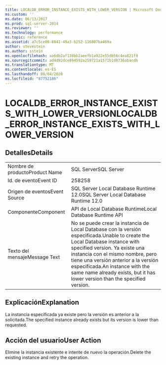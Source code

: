 ```yaml
---
title: LOCALDB_ERROR_INSTANCE_EXISTS_WITH_LOWER_VERSION | Microsoft Docs
ms.custom: ''
ms.date: 06/13/2017
ms.prod: sql-server-2014
ms.reviewer: ''
ms.technology: performance
ms.topic: reference
ms.assetid: a7c5ce08-8841-49a3-b252-116807ba469a
author: stevestein
ms.author: sstein
ms.openlocfilehash: aa6db2af138bb2aeefb1a922e55db56c4ea821f9
ms.sourcegitcommit: ad4d92dce894592a259721a1571b1d8736abacdb
ms.translationtype: MT
ms.contentlocale: es-ES
ms.lasthandoff: 08/04/2020
ms.locfileid: "87752186"
---
```

# <a name="localdb_error_instance_exists_with_lower_version"></a><span data-ttu-id="e0163-102">LOCALDB_ERROR_INSTANCE_EXISTS_WITH_LOWER_VERSION</span><span class="sxs-lookup"><span data-stu-id="e0163-102">LOCALDB_ERROR_INSTANCE_EXISTS_WITH_LOWER_VERSION</span></span>
    
## <a name="details"></a><span data-ttu-id="e0163-103">Detalles</span><span class="sxs-lookup"><span data-stu-id="e0163-103">Details</span></span>  
  
|||  
|-|-|  
|<span data-ttu-id="e0163-104">Nombre de producto</span><span class="sxs-lookup"><span data-stu-id="e0163-104">Product Name</span></span>|<span data-ttu-id="e0163-105">SQL Server</span><span class="sxs-lookup"><span data-stu-id="e0163-105">SQL Server</span></span>|  
|<span data-ttu-id="e0163-106">Id. de evento</span><span class="sxs-lookup"><span data-stu-id="e0163-106">Event ID</span></span>|<span data-ttu-id="e0163-107">258</span><span class="sxs-lookup"><span data-stu-id="e0163-107">258</span></span>|  
|<span data-ttu-id="e0163-108">Origen de eventos</span><span class="sxs-lookup"><span data-stu-id="e0163-108">Event Source</span></span>|<span data-ttu-id="e0163-109">SQL Server Local Database Runtime 12.0</span><span class="sxs-lookup"><span data-stu-id="e0163-109">SQL Server Local Database Runtime 12.0</span></span>|  
|<span data-ttu-id="e0163-110">Componente</span><span class="sxs-lookup"><span data-stu-id="e0163-110">Component</span></span>|<span data-ttu-id="e0163-111">API de Local Database Runtime</span><span class="sxs-lookup"><span data-stu-id="e0163-111">Local Database Runtime API</span></span>|  
|<span data-ttu-id="e0163-112">Texto del mensaje</span><span class="sxs-lookup"><span data-stu-id="e0163-112">Message Text</span></span>|<span data-ttu-id="e0163-113">No se puede crear la instancia de Local Database con la versión especificada.</span><span class="sxs-lookup"><span data-stu-id="e0163-113">Unable to create the Local Database instance with specified version.</span></span> <span data-ttu-id="e0163-114">Ya existe una instancia con el mismo nombre, pero tiene una versión anterior a la versión especificada.</span><span class="sxs-lookup"><span data-stu-id="e0163-114">An instance with the same name already exists, but it has lower version than the specified version.</span></span>|  
  
## <a name="explanation"></a><span data-ttu-id="e0163-115">Explicación</span><span class="sxs-lookup"><span data-stu-id="e0163-115">Explanation</span></span>  
 <span data-ttu-id="e0163-116">La instancia especificada ya existe pero la versión es anterior a la solicitada.</span><span class="sxs-lookup"><span data-stu-id="e0163-116">The specified instance already exists but its version is lower than requested.</span></span>  
  
## <a name="user-action"></a><span data-ttu-id="e0163-117">Acción del usuario</span><span class="sxs-lookup"><span data-stu-id="e0163-117">User Action</span></span>  
 <span data-ttu-id="e0163-118">Elimine la instancia existente e intente de nuevo la operación.</span><span class="sxs-lookup"><span data-stu-id="e0163-118">Delete the existing instance and retry the operation.</span></span>  
  
  
